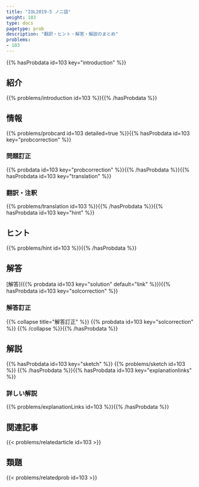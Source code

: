 ```yaml
---
title: "IOL2019-5 ノニ語"
weight: 103
type: docs
pagetype: prob
description: "翻訳・ヒント・解答・解説のまとめ"
problems: 
- 103
---
```


{{% hasProbdata id=103 key="introduction" %}}

## 紹介

{{% problems/introduction id=103 %}}{{% /hasProbdata %}}

## 情報

{{% problems/probcard id=103 detailed=true %}}{{% hasProbdata id=103 key="probcorrection" %}}

### 問題訂正

{{% probdata id=103 key="probcorrection" %}}{{% /hasProbdata %}}{{% hasProbdata id=103 key="translation" %}}

### 翻訳・注釈

{{% problems/translation id=103 %}}{{% /hasProbdata %}}{{% hasProbdata id=103 key="hint" %}}

## ヒント

{{% problems/hint id=103 %}}{{% /hasProbdata %}}

## 解答

[解答]({{% probdata id=103 key="solution" default="link" %}}){{% hasProbdata id=103 key="solcorrection" %}}

### 解答訂正

{{% collapse title="解答訂正" %}}
{{% probdata id=103 key="solcorrection" %}}
{{% /collapse %}}{{% /hasProbdata %}}

## 解説

{{% hasProbdata id=103 key="sketch" %}}
{{% problems/sketch id=103 %}}
{{% /hasProbdata %}}{{% hasProbdata id=103 key="explanationlinks" %}}

### 詳しい解説

{{% problems/explanationLinks id=103 %}}{{% /hasProbdata %}}

## 関連記事

{{< problems/relatedarticle id=103 >}}

## 類題

{{< problems/relatedprob id=103 >}}
